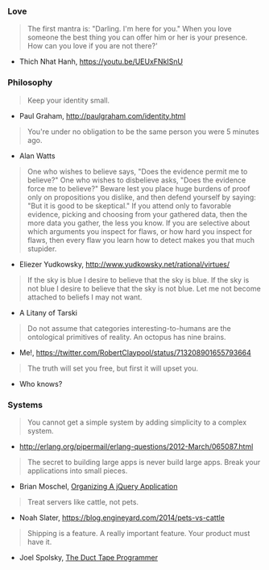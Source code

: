 ### Love

> The first mantra is: "Darling. I'm here for you." When you love someone the
> best thing you can offer him or her is your presence.
> How can you love if you are not there?'

- Thich Nhat Hanh, https://youtu.be/UEUxFNkISnU

### Philosophy

> Keep your identity small.

- Paul Graham, http://paulgraham.com/identity.html

> You're under no obligation to be the same person you were 5 minutes ago.

- Alan Watts

> One who wishes to believe says, "Does the evidence permit me to believe?"
> One who wishes to disbelieve asks, "Does the evidence force me to believe?"
> Beware lest you place huge burdens of proof only on propositions you
> dislike, and then defend yourself by saying: "But it is good to be
> skeptical." If you attend only to favorable evidence, picking and choosing
> from your gathered data, then the more data you gather, the less you know.
> If you are selective about which arguments you inspect for flaws, or how
> hard you inspect for flaws, then every flaw you learn how to detect makes
> you that much stupider.

- Eliezer Yudkowsky, http://www.yudkowsky.net/rational/virtues/

> If the sky is blue
>     I desire to believe that the sky is blue.
> If the sky is not blue
>     I desire to believe that the sky is not blue.
> Let me not become attached to beliefs I may not want.

- A Litany of Tarski

> Do not assume that categories interesting-to-humans are the ontological
> primitives of reality. An octopus has nine brains.

- Me!, https://twitter.com/RobertClaypool/status/713208901655793664

> The truth will set you free, but first it will upset you.

- Who knows?

### Systems

> You cannot get a simple system by adding simplicity to a complex system.

- http://erlang.org/pipermail/erlang-questions/2012-March/065087.html

> The secret to building large apps is never build large apps.
> Break your applications into small pieces.

- Brian Moschel, [Organizing A jQuery Application](https://www.bitovi.com/blog/organizing-a-jquery-application)

> Treat servers like cattle, not pets.

- Noah Slater, https://blog.engineyard.com/2014/pets-vs-cattle

> Shipping is a feature. A really important feature.
> Your product must have it.

- Joel Spolsky, [The Duct Tape Programmer](http://www.joelonsoftware.com/items/2009/09/23.html)
